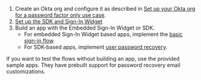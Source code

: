1. Create an Okta org and configure it as described in [Set up your Okta org for a password factor only use case](/docs/guides/oie-embedded-common-org-setup/java/main/#set-up-your-okta-org-for-a-password-factor-only-use-case).
1. [Set up the SDK and Sign-In Widget](/docs/guides/oie-embedded-common-download-setup-app/java/main/)
1. Build an app with the Embedded Sign-In Widget or SDK.
    * For embedded Sign-In Widget based apps, implement the [basic sign-in flow](/docs/guides/oie-embedded-widget-use-case-basic-sign-in/java/main/).
    * For SDK-based apps, implement [user password recovery](/docs/guides/oie-embedded-sdk-use-case-pwd-recovery-mfa/java/main/).

If you want to test the flows without building an app, use the provided sample apps. They have prebuilt support for password recovery email customizations.
